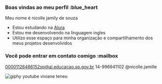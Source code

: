 ### Boas vindas ao meu perfil :blue_heart

Meu nome é nicolle jamily de souza 

- Estou estudando na [Alura](https://www.alura.com.br)
- Estou me desenvolvendo na linguagem ingles
- Utilizo esse espaço para minha organização e compartilhamento dos meus projetos desenvolvidos

### Você pode entrar em contato comigo :mailbox

00001126486152sp@al.educacao.sp.gov.br
14-996941102
@nicolle.jamille 

![giphy](https://github.com/user-attachments/assets/010761d1-2298-4868-8287-fea38cf6ece4)
youtube viviane teneu 
